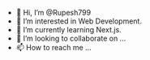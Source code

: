 - 👋 Hi, I’m @Rupesh799
- 👀 I’m interested in Web Development.
- 🌱 I’m currently learning Next.js.
- 💞️ I’m looking to collaborate on ...
- 📫 How to reach me ...

<!---
Rupesh799/Rupesh799 is a ✨ special ✨ repository because its `README.md` (this file) appears on your GitHub profile.
You can click the Preview link to take a look at your changes.
--->
